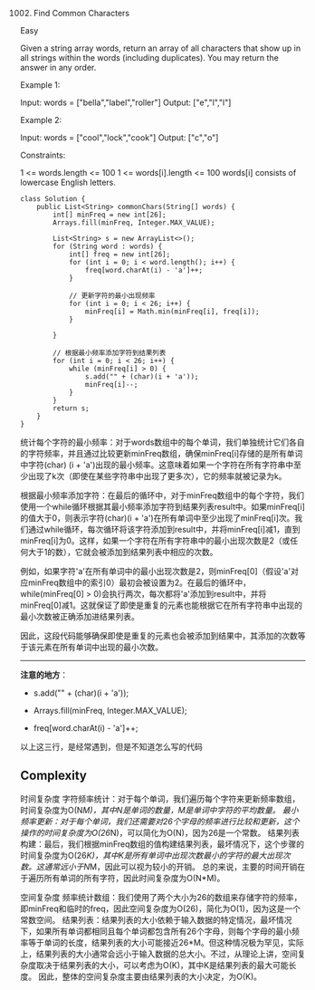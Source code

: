 1002. Find Common Characters

Easy

Given a string array words, return an array of all characters that show up in all strings within the words (including duplicates). You may return the answer in any order.

 

Example 1:

Input: words = ["bella","label","roller"]
Output: ["e","l","l"]

Example 2:

Input: words = ["cool","lock","cook"]
Output: ["c","o"]
 

Constraints:

1 <= words.length <= 100
1 <= words[i].length <= 100
words[i] consists of lowercase English letters.

```
class Solution {
    public List<String> commonChars(String[] words) {
        int[] minFreq = new int[26];
        Arrays.fill(minFreq, Integer.MAX_VALUE);

        List<String> s = new ArrayList<>();
        for (String word : words) {
            int[] freq = new int[26];
            for (int i = 0; i < word.length(); i++) {
                freq[word.charAt(i) - 'a']++;
            }

            // 更新字符的最小出现频率
            for (int i = 0; i < 26; i++) {
                minFreq[i] = Math.min(minFreq[i], freq[i]);
            }

        }

        // 根据最小频率添加字符到结果列表
        for (int i = 0; i < 26; i++) {
            while (minFreq[i] > 0) {
                s.add("" + (char)(i + 'a'));
                minFreq[i]--;
            }
        }
        return s;
    }
}
```
统计每个字符的最小频率：对于words数组中的每个单词，我们单独统计它们各自的字符频率，并且通过比较更新minFreq数组，确保minFreq[i]存储的是所有单词中字符(char) (i + 'a')出现的最小频率。这意味着如果一个字符在所有字符串中至少出现了k次（即使在某些字符串中出现了更多次），它的频率就被记录为k。

根据最小频率添加字符：在最后的循环中，对于minFreq数组中的每个字符，我们使用一个while循环根据其最小频率添加字符到结果列表result中。如果minFreq[i]的值大于0，则表示字符(char)(i + 'a')在所有单词中至少出现了minFreq[i]次。我们通过while循环，每次循环将该字符添加到result中，并将minFreq[i]减1，直到minFreq[i]为0。这样，如果一个字符在所有字符串中的最小出现次数是2（或任何大于1的数），它就会被添加到结果列表中相应的次数。

例如，如果字符'a'在所有单词中的最小出现次数是2，则minFreq[0]（假设'a'对应minFreq数组中的索引0）最初会被设置为2。在最后的循环中，while(minFreq[0] > 0)会执行两次，每次都将'a'添加到result中，并将minFreq[0]减1。这就保证了即使是重复的元素也能根据它在所有字符串中出现的最小次数被正确添加进结果列表。

因此，这段代码能够确保即使是重复的元素也会被添加到结果中，其添加的次数等于该元素在所有单词中出现的最小次数。

*** 

**注意的地方**：

* s.add("" + (char)(i + 'a'));

* Arrays.fill(minFreq, Integer.MAX_VALUE);

* freq[word.charAt(i) - 'a']++;

以上这三行，是经常遇到，但是不知道怎么写的代码


## Complexity

时间复杂度
字符频率统计：对于每个单词，我们遍历每个字符来更新频率数组，时间复杂度为O(N*M)，其中N是单词的数量，M是单词中字符的平均数量。
最小频率更新：对于每个单词，我们还需要对26个字母的频率进行比较和更新，这个操作的时间复杂度为O(26*N)，可以简化为O(N)，因为26是一个常数。
结果列表构建：最后，我们根据minFreq数组的值构建结果列表，最坏情况下，这个步骤的时间复杂度为O(26*K)，其中K是所有单词中出现次数最小的字符的最大出现次数。这通常远小于N*M，因此可以视为较小的开销。
总的来说，主要的时间开销在于遍历所有单词的所有字符，因此时间复杂度为O(N*M)。

空间复杂度
频率统计数组：我们使用了两个大小为26的数组来存储字符的频率，即minFreq和临时的freq，因此空间复杂度为O(26)，简化为O(1)，因为这是一个常数空间。
结果列表：结果列表的大小依赖于输入数据的特定情况，最坏情况下，如果所有单词都相同且每个单词都包含所有26个字母，则每个字母的最小频率等于单词的长度，结果列表的大小可能接近26*M。但这种情况极为罕见，实际上，结果列表的大小通常会远小于输入数据的总大小。不过，从理论上讲，空间复杂度取决于结果列表的大小，可以考虑为O(K)，其中K是结果列表的最大可能长度。
因此，整体的空间复杂度主要由结果列表的大小决定，为O(K)。